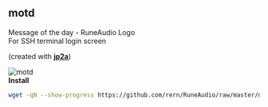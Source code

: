 motd
---

Message of the day - RuneAudio Logo  
For SSH terminal login screen  

(created with [**jp2a**](https://github.com/cslarsen/jp2a))  

![motd](https://github.com/rern/RuneAudio/raw/master/motd/motd.png)  
**Install**  
```sh
wget -qN --show-progress https://github.com/rern/RuneAudio/raw/master/motd/install.sh; chmod +x install.sh; ./install.sh
```
